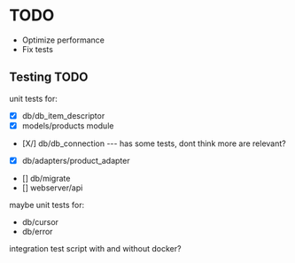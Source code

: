 # TODO

- Optimize performance
- Fix tests

## Testing TODO

unit tests for:
- [X] db/db_item_descriptor
- [X] models/products module
- [X/] db/db_connection --- has some tests, dont think more are relevant?
- [X] db/adapters/product_adapter
- [] db/migrate
- [] webserver/api

maybe unit tests for:
- db/cursor
- db/error

integration test script with and without docker?
